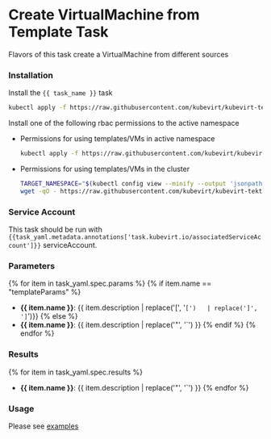 # Create VirtualMachine from Template Task

Flavors of this task create a VirtualMachine from different sources

### Installation

Install the `{{ task_name }}` task

```bash
kubectl apply -f https://raw.githubusercontent.com/kubevirt/kubevirt-tekton-tasks/main/tasks/{{ task_name }}/manifests/{{ task_name }}.yaml
```

Install one of the following rbac permissions to the active namespace
- Permissions for using templates/VMs in active namespace
  ```bash
  kubectl apply -f https://raw.githubusercontent.com/kubevirt/kubevirt-tekton-tasks/main/tasks/{{ task_name }}/manifests/{{ task_name }}-namespace-rbac.yaml
  ```
- Permissions for using templates/VMs in the cluster
  ```bash
  TARGET_NAMESPACE="$(kubectl config view --minify --output 'jsonpath={..namespace}')"
  wget -qO - https://raw.githubusercontent.com/kubevirt/kubevirt-tekton-tasks/main/tasks/{{ task_name }}/manifests/{{ task_name }}-cluster-rbac.yaml | sed "s/TARGET_NAMESPACE/$TARGET_NAMESPACE/" | kubectl apply -f -
  ```

### Service Account

This task should be run with `{{task_yaml.metadata.annotations['task.kubevirt.io/associatedServiceAccount']}}` serviceAccount.

### Parameters

{% for item in task_yaml.spec.params %}
{% if item.name == "templateParams" %}
- **{{ item.name }}**: {{ item.description | replace('[', '`[')   | replace(']', ']`')}}
{% else %}
- **{{ item.name }}**: {{ item.description | replace('"', '`') }}
{% endif %}
{% endfor %}

### Results

{% for item in task_yaml.spec.results %}
- **{{ item.name }}**: {{ item.description | replace('"', '`') }}
{% endfor %}

### Usage

Please see [examples](examples)
